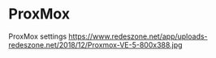 # ProxMox
ProxMox settings
https://www.redeszone.net/app/uploads-redeszone.net/2018/12/Proxmox-VE-5-800x388.jpg
